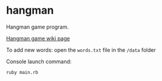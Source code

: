 # hangman
Hangman game program.

[Hangman game wiki page](https://en.wikipedia.org/wiki/Hangman_(game))

To add new words: open the `words.txt` file in the `/data` folder

Console launch command:

```
ruby main.rb
```
